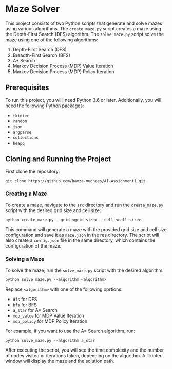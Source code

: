 # Maze Solver

This project consists of two Python scripts that generate and solve mazes using various algorithms. The `create_maze.py` script creates a maze using the Depth-First Search (DFS) algorithm. The `solve_maze.py` script solve the maze using one of the following algorithms:
1. Depth-First Search (DFS)
2. Breadth-First Search (BFS)
3. A* Search
4. Markov Decision Process (MDP) Value Iteration
5. Markov Decision Process (MDP) Policy Iteration

## Prerequisites

To run this project, you willl need Python 3.6 or later. Additionally, you will need the following Python packages:
- `tkinter`
- `random`
- `json`
- `argparse`
- `collections`
- `heapq`

## Cloning and Running the Project

First clone the repository:
```
git clone https://github.com/hamza-mughees/AI-Assignment1.git
```

### Creating a Maze

To create a maze, navigate to the `src` directory and run the `create_maze.py` script with the desired grid size and cell size:
```
python create_maze.py --grid <grid size> --cell <cell size>
```
This command will generate a maze with the provided grid size and cell size configuration and save it as `maze.json` in the res directory. The script will also create a `config.json` file in the same directory, which contains the configuration of the maze.

### Solving a Maze

To solve the maze, run the `solve_maze.py` script with the desired algorithm:
```
python solve_maze.py --algorithm <algorithm>
```
Replace `<algorithm>` with one of the following oprtions:
- `dfs` for DFS
- `bfs` for BFS
- `a_star` for A* Search
- `mdp_value` for MDP Value Iteration
- `mdp_policy` for MDP Policy Iteration

For example, if you want to use the A* Search algorithm, run:
```
python solve_maze.py --algorithm a_star
```
After executing the script, you will see the time complexity and the number of nodes visited or iterations taken, depending on the algorithm. A Tkinter window will display the maze and the solution path.